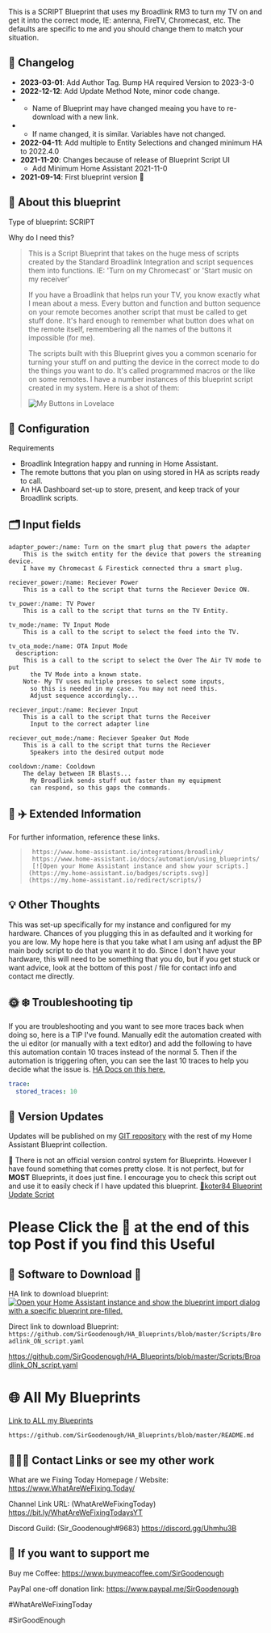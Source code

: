 This is a SCRIPT Blueprint that uses my Broadlink RM3 to turn my TV on and get it into the correct mode, IE: antenna, FireTV, Chromecast, etc. The defaults are specific to me and you should change them to match your situation.

## 📑 Changelog

* **2023-03-01**: Add Author Tag. Bump HA required Version to 2023-3-0
* **2022-12-12**: Add Update Method Note, minor code change.
* * Name of Blueprint may have changed meaing you have to re-download with a new link.
* * If name changed, it is similar. Variables have not changed.
* **2022-04-11**: Add multiple to Entity Selections and changed minimum HA to 2022.4.0
* **2021-11-20**: Changes because of release of Blueprint Script UI
  * Add Minimum Home Assistant 2021-11-0
* **2021-09-14**: First blueprint version 🎉
<base target="_blank">

## 🔮 About this blueprint

Type of blueprint: SCRIPT

Why do I need this?

> This is a Script Blueprint that takes on the huge mess of scripts created by the Standard Broadlink Integration and script sequences them into functions. IE: 'Turn on my Chromecast' or 'Start music on my receiver'
> 
> If you have a Broadlink that helps run your TV, you know exactly what I mean about a mess. Every button and function and button sequence on your remote becomes another script that must be called to get stuff done. It's hard enough to remember what button does what on the remote itself, remembering all the names of the buttons it impossible (for me).
>
> The scripts built with this Blueprint gives you a common scenario for turning your stuff on and putting the device in the correct mode to do the things you want to do. It's called programmed macros or the like on some remotes. I have a number instances of this blueprint script created in my system. Here is a shot of them:
>
> ![My Buttons in Lovelace](https://github.com/SirGoodenough/HA_Blueprints/blob/master/images/Screenshot_2022-01-08_20-11-15.png?raw=true "Examples of this Blueprint in Lovelace")

## 🔧 Configuration

Requirements

* Broadlink Integration happy and running in Home Assistant.
* The remote buttons that you plan on using stored in HA as scripts ready to call.
* An HA Dashboard set-up to store, present, and keep track of your Broadlink scripts.

## 🗂 Input fields

    adapter_power:/name: Turn on the smart plug that powers the adapter
        This is the switch entity for the device that powers the streaming device.
        I have my Chromecast & Firestick connected thru a smart plug.

    reciever_power:/name: Reciever Power
        This is a call to the script that turns the Reciever Device ON.

    tv_power:/name: TV Power
        This is a call to the script that turns on the TV Entity.

    tv_mode:/name: TV Input Mode
        This is a call to the script to select the feed into the TV. 

    tv_ota_mode:/name: OTA Input Mode
      description: 
        This is a call to the script to select the Over The Air TV mode to put 
          the TV Mode into a known state. 
        Note- My TV uses multiple presses to select some inputs, 
          so this is needed in my case. You may not need this.
          Adjust sequence accordingly...

    reciever_input:/name: Reciever Input
        This is a call to the script that turns the Receiver
          Input to the correct adapter line

    reciever_out_mode:/name: Reciever Speaker Out Mode
        This is a call to the script that turns the Reciever
          Speakers into the desired output mode

    cooldown:/name: Cooldown
        The delay between IR Blasts...
          My Broadlink sends stuff out faster than my equipment
          can respond, so this gaps the commands.

## 👀 ✈️ Extended Information

For further information, reference these links.

>      https://www.home-assistant.io/integrations/broadlink/
>      https://www.home-assistant.io/docs/automation/using_blueprints/
>      [![Open your Home Assistant instance and show your scripts.](https://my.home-assistant.io/badges/scripts.svg)](https://my.home-assistant.io/redirect/scripts/)

## 💡 Other Thoughts

This was set-up specifically for my instance and configured for my hardware. Chances of you plugging this in as defaulted and it working for you are low. My hope here is that you take what I am using anf adjust the BP main body script to do that you want it to do. Since I don't have your hardware, this will need to be something that you do, but if you get stuck or want advice, look at the bottom of this post / file for contact info and contact me directly.

## 🌞 ❄️ Troubleshooting tip

If you are troubleshooting and you want to see more traces back when doing so, here is a TIP I've found.
Manually edit the automation created with the ui editor (or manually with a text editor) and add the following to have this automation contain 10 traces instead of the normal 5. Then if the automation is triggering often, you can see the last 10 traces to help you decide what the issue is.
[HA Docs on this here.](https://www.home-assistant.io/docs/automation/troubleshooting/#traces)

```yaml
trace:
  stored_traces: 10
```

## 📩 **Version Updates**

Updates will be published on my [GIT repository](https://github.com/SirGoodenough/HA_Blueprints) with the rest of my Home Assistant Blueprint collection.

📩 There is not an official version control system for Blueprints. However I have found something that comes pretty close. It is not perfect, but for **MOST** Blueprints, it does just fine. I encourage you to check this script out and use it to easily check if I have updated this blueprint. [🔗koter84 Blueprint Update Script ](https://github.com/koter84/HomeAssistant_Blueprints_Update/)

# Please Click the 🧡 at the end of this top Post if you find this Useful

## 📲 **Software to Download** 💾

HA link to download blueprint: [![Open your Home Assistant instance and show the blueprint import dialog with a specific blueprint pre-filled.](https://my.home-assistant.io/badges/blueprint_import.svg)](https://my.home-assistant.io/redirect/blueprint_import/?blueprint_url=https%3A%2F%2Fgithub.com%2FSirGoodenough%2FHA_Blueprints%2Fblob%2Fmaster%2FScripts%2FBroadlink_ON_script.yaml)

Direct link to  download Blueprint: ```https://github.com/SirGoodenough/HA_Blueprints/blob/master/Scripts/Broadlink_ON_script.yaml```

https://github.com/SirGoodenough/HA_Blueprints/blob/master/Scripts/Broadlink_ON_script.yaml

# 🌐 All My Blueprints

[Link to ALL my Blueprints](https://github.com/SirGoodenough/HA_Blueprints/blob/master/README.md)

```https://github.com/SirGoodenough/HA_Blueprints/blob/master/README.md```

## 🤹🏾‍♂️ Contact Links or see my other work

What are we Fixing Today Homepage / Website: https://www.WhatAreWeFixing.Today/

Channel Link URL: (WhatAreWeFixingToday) https://bit.ly/WhatAreWeFixingTodaysYT

Discord Guild: (Sir_Goodenough#9683) https://discord.gg/Uhmhu3B

## 🧀 If you want to support me

Buy me Coffee: https://www.buymeacoffee.com/SirGoodenough

PayPal one-off donation link: https://www.paypal.me/SirGoodenough

#WhatAreWeFixingToday

#SirGoodEnough